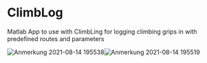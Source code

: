 # ClimbLog
Matlab App to use with ClimbLing for logging climbing grips in with predefined routes and parameters

![Anmerkung 2021-08-14 195538](https://user-images.githubusercontent.com/64498892/129456196-265d1a9b-c60f-4528-82d3-391f2d8654f7.png)![Anmerkung 2021-08-14 195519](https://user-images.githubusercontent.com/64498892/129456179-a0e82804-7c84-43c8-a282-7d427a65261e.png)
